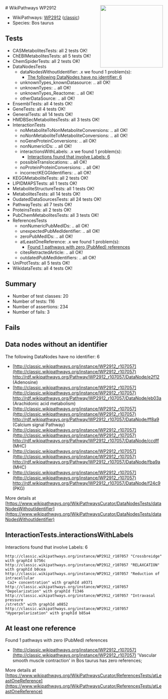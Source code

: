 <img style="float: right; width: 200px" src="https://upload.wikimedia.org/wikipedia/commons/thumb/8/83/Wplogo_with_text_500.png/640px-Wplogo_with_text_500.png" />
# WikiPathways WP2912

* WikiPathways: [WP2912](https://wikipathways.org/pathways/WP2912) ([classic](https://classic.wikipathways.org/instance/WP2912))
* Species: Bos taurus
## Tests
* CASMetabolitesTests: all 2 tests OK!
* ChEBIMetabolitesTests: all 5 tests OK!
* ChemSpiderTests: all 2 tests OK!
* DataNodesTests
    * dataNodesWithoutIdentifier: .x we found 1 problem(s):
        * [The following DataNodes have no identifier: 6](#d2d32fa5)
    * unknownTypes_knownDatasource: .. all OK!
    * unknownTypes: .. all OK!
    * unknownTypes_Reactome: .. all OK!
    * otherDataSource: .. all OK!
* EnsemblTests: all 4 tests OK!
* GeneTests: all 4 tests OK!
* GeneralTests: all 14 tests OK!
* HMDBSecMetabolitesTests: all 3 tests OK!
* InteractionTests
    * noMetaboliteToNonMetaboliteConversions: .. all OK!
    * noNonMetaboliteToMetaboliteConversions: .. all OK!
    * noGeneProteinConversions: .. all OK!
    * nonNumericIDs: .. all OK!
    * interactionsWithLabels: .x we found 1 problem(s):
        * [Interactions found that involve Labels: 6](#630d267d)
    * possibleTranslocations: .. all OK!
    * noProteinProteinConversions: .. all OK!
    * incorrectKEGGIdentifiers: .. all OK!
* KEGGMetaboliteTests: all 2 tests OK!
* LIPIDMAPSTests: all 1 tests OK!
* MetaboliteStructureTests: all 1 tests OK!
* MetabolitesTests: all 14 tests OK!
* OudatedDataSourcesTests: all 24 tests OK!
* PathwayTests: all 7 tests OK!
* ProteinsTests: all 2 tests OK!
* PubChemMetabolitesTests: all 3 tests OK!
* ReferencesTests
    * nonNumericPubMedIDs: .. all OK!
    * unexpectedPubMedIdentifier: .. all OK!
    * zeroPubMedIDs: .. all OK!
    * atLeastOneReference: .x we found 1 problem(s):
        * [Found 1 pathways with zero (PubMed) references](#d0a459f0)
    * citesRetractedArticle: .. all OK!
    * outdatedPubMedIdentifiers: .. all OK!
* UniProtTests: all 5 tests OK!
* WikidataTests: all 4 tests OK!


## Summary

* Number of test classes: 20
* Number of tests: 116
* Number of assertions: 234
* Number of fails: 3

## Fails

<a name="d2d32fa5" />

## Data nodes without an identifier

The following DataNodes have no identifier: 6

* [http://classic.wikipathways.org/instance/WP2912_r107057](http://classic.wikipathways.org/instance/WP2912_r107057) http://rdf.wikipathways.org/Pathway/WP2912_r107057/DataNode/e2f12 (Adenosine)
* [http://classic.wikipathways.org/instance/WP2912_r107057](http://classic.wikipathways.org/instance/WP2912_r107057) http://rdf.wikipathways.org/Pathway/WP2912_r107057/DataNode/eb03a (Arachidonic acid metabolism)
* [http://classic.wikipathways.org/instance/WP2912_r107057](http://classic.wikipathways.org/instance/WP2912_r107057) http://rdf.wikipathways.org/Pathway/WP2912_r107057/DataNode/ff8a9 (Calcium signal Pathway)
* [http://classic.wikipathways.org/instance/WP2912_r107057](http://classic.wikipathways.org/instance/WP2912_r107057) http://rdf.wikipathways.org/Pathway/WP2912_r107057/DataNode/ccdff (MHC)
* [http://classic.wikipathways.org/instance/WP2912_r107057](http://classic.wikipathways.org/instance/WP2912_r107057) http://rdf.wikipathways.org/Pathway/WP2912_r107057/DataNode/fba9a (MHC)
* [http://classic.wikipathways.org/instance/WP2912_r107057](http://classic.wikipathways.org/instance/WP2912_r107057) http://rdf.wikipathways.org/Pathway/WP2912_r107057/DataNode/f24c9 (PKG)


More details at [https://www.wikipathways.org/WikiPathwaysCurator/DataNodesTests/dataNodesWithoutIdentifier](https://www.wikipathways.org/WikiPathwaysCurator/DataNodesTests/dataNodesWithoutIdentifier)

<a name="630d267d" />

## InteractionTests.interactionsWithLabels

Interactions found that involve Labels: 6
```
http://classic.wikipathways.org/instance/WP2912_r107057 "Crossbreidge" with graphId b756c
http://classic.wikipathways.org/instance/WP2912_r107057 "RELAXCATION" with graphId b0cea
http://classic.wikipathways.org/instance/WP2912_r107057 "Reduction of intracellular
 Ca2+ concentration" with graphId a9371
http://classic.wikipathways.org/instance/WP2912_r107057 "Depolarization" with graphId f1346
http://classic.wikipathways.org/instance/WP2912_r107057 "Intravasal pressure
/stretch" with graphId a0852
http://classic.wikipathways.org/instance/WP2912_r107057 "Hyperpolarization" with graphId b85a4
```

<a name="d0a459f0" />

## At least one reference

Found 1 pathways with zero (PubMed) references

* [http://classic.wikipathways.org/instance/WP2912_r107057](http://classic.wikipathways.org/instance/WP2912_r107057) 'Vascular smooth muscle contraction' in Bos taurus has zero references; 


More details at [https://www.wikipathways.org/WikiPathwaysCurator/ReferencesTests/atLeastOneReference](https://www.wikipathways.org/WikiPathwaysCurator/ReferencesTests/atLeastOneReference)

